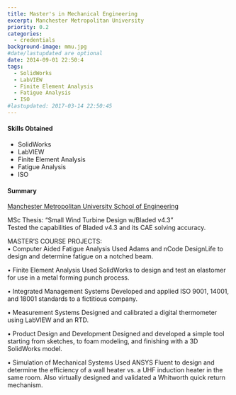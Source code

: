 ```yaml
---
title: Master's in Mechanical Engineering
excerpt: Manchester Metropolitan University
priority: 0.2
categories:
  - credentials
background-image: mmu.jpg
#date/lastupdated are optional
date: 2014-09-01 22:50:4
tags:
  - SolidWorks
  - LabVIEW
  - Finite Element Analysis
  - Fatigue Analysis
  - ISO
#lastupdated: 2017-03-14 22:50:45
---
```

<h4>Skills Obtained</h4>
<ul class="techlist">
<li><span class="tech">SolidWorks</span></li>
<li><span class="tech">LabVIEW</span></li>
<li><span class="tech">Finite Element Analysis</span></li>
<li><span class="tech">Fatigue Analysis</span></li>
<li><span class="tech">ISO</span></li>
</ul>

<h4>Summary</h4>
<a href = "http://www.soe.mmu.ac.uk/" target="_blank">
Manchester Metropolitan University School of Engineering</a>

MSc Thesis: “Small Wind Turbine Design w/Bladed v4.3”<br>
Tested the capabilities of Bladed v4.3 and its CAE solving accuracy.

MASTER’S COURSE PROJECTS:<br>
• Computer Aided Fatigue Analysis
Used Adams and nCode DesignLife to design and determine fatigue on a notched beam.

• Finite Element Analysis
Used SolidWorks to design and test an elastomer for use in a metal forming punch process.

• Integrated Management Systems
Developed and applied ISO 9001, 14001, and 18001 standards to a fictitious company.

• Measurement Systems
Designed and calibrated a digital thermometer using LabVIEW and an RTD.

• Product Design and Development
Designed and developed a simple tool starting from sketches, to foam modeling, and finishing with a 3D SolidWorks model.

• Simulation of Mechanical Systems
Used ANSYS Fluent to design and determine the efficiency of a wall heater vs. a UHF induction heater in the same room. Also virtually designed and validated a Whitworth quick return mechanism.
